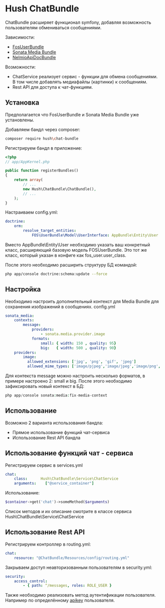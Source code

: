 Hush ChatBundle
=============

ChatBundle расширяет функционал symfony, добавляя возможность пользователям обмениваться сообщениями.

Зависимости:
 - [FosUserBundle](https://symfony.com/doc/master/bundles/FOSUserBundle/index.html)
 - [Sonata Media Bundle](https://sonata-project.org/bundles/media/master/doc/index.html)
 - [NelmioApiDocBundle](https://github.com/nelmio/NelmioApiDocBundle)

Возможности:
- ChatService реализует сервис - функции для обмена сообщениями. В том числе добавлять медиафайлы (картинки) к сообщениям.
- Rest API для доступа к чат-функциям.

Установка
------------

Предполагается что FosUserBundle и Sonata Media Bundle уже установлены.

Добавляем бандл через composer:

```sh
composer require hush\chat-bundle
```

Регистрируем бандл в приложение:

```php
<?php
// app/AppKernel.php

public function registerBundles()
{
    return array(
        // ...
        new Hush\ChatBundle\ChatBundle(),
        // ...
    );
}
```

Настраиваем config.yml:

```yml
doctrine:
    orm:
        resolve_target_entities:
            FOS\UserBundle\Model\UserInterface: AppBundle\Entity\User
```

Вместо AppBundle\Entity\User необходимо указать ваш конкретный класс, расширяющий базовую модель FOSUserBundle.
Это тот же класс, который указан в конфиге как fos_user.user_class.

После этого необходимо расширить структуру БД командой:

```sh
php app/console doctrine:schema:update --force
```

Настройка
---------------------------------------
Необходимо настроить дополнительный контекст для Media Bundle для сохранения изображений в сообщениях.
config.yml
```yml
sonata_media:
    contexts:
        message:
            providers:
                - sonata.media.provider.image
            formats:
                small: { width: 150 , quality: 95}
                big:   { width: 500 , quality: 90}
    providers:
        image:
          allowed_extensions: ['jpg', 'png', 'gif', 'jpeg']
          allowed_mime_types: ['image/pjpeg','image/jpeg','image/png','image/x-png', 'image/gif']
```
Для контекста message можно настроить несколько форматов, в примере настроено 2: small и big.
После этого необходимо зафиксировать новый контекст в БД:
```php
php app/console sonata:media:fix-media-context
```
Использование
---------------------------------------

Возможно 2 варианта использования бандла:
- Прямое использование функций чат-сервиса
- Использование Rest API бандла

Использование функций чат - сервиса
---------------------------------------
Регистрируем сервис в services.yml
```yml
chat:
    class:      Hush\ChatBundle\Service\ChatService
    arguments:    ["@service_container"]
```

Использование:
```php
$container->get('chat')->someMethod($arguments)
```
Список методов и их описание смотрите в классе сервиса Hush\ChatBundle\Service\ChatService

Использование Rest API
---------------------------------------
Регистрируем контроллер в routing.yml:
```yml
chat:
    resource: "@ChatBundle/Resources/config/routing.yml"
```

Закрываем доступ неавторизованным пользователям в security.yml:
```yml
security:
    access_control:
        - { path: ^/messages, roles: ROLE_USER }
```

Также необходимо реализовать метод аутентификации пользователя.
Например по определённому [apikey](http://symfony.com/doc/current/security/api_key_authentication.html) пользователя.

